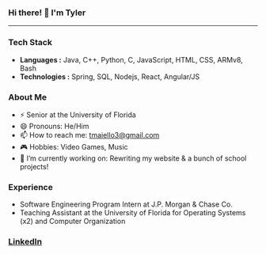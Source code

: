 ### Hi there! 👋 I'm Tyler

---

### Tech Stack

- **Languages :** Java, C++, Python, C, JavaScript, HTML, CSS, ARMv8, Bash
- **Technologies :** Spring, SQL, Nodejs, React, Angular/JS

### About Me

- ⚡  Senior at the University of Florida
- 😄  Pronouns: He/Him
- 📫  How to reach me: tmaiello3@gmail.com
- 🎮  Hobbies: Video Games, Music
- 🔭 I’m currently working on: Rewriting my website & a bunch of school projects!

### Experience

- Software Engineering Program Intern at J.P. Morgan & Chase Co.
- Teaching Assistant at the University of Florida for Operating Systems (x2) and Computer Organization

### [LinkedIn](https://www.linkedin.com/in/tyler-maiello-672446172/)

<!--
[![Tyler's github stats](https://github-readme-stats.vercel.app/api?username=tmaiello&hide=issues,contribs,stars)](https://github.com/anuraghazra/github-readme-stats)
-->

<!--
### Hi there 👋
**tmaiello/tmaiello** is a ✨ _special_ ✨ repository because its `README.md` (this file) appears on your GitHub profile.

Here are some ideas to get you started:

- 🔭 I’m currently working on ...
- 🌱 I’m currently learning ...
- 👯 I’m looking to collaborate on ...
- 🤔 I’m looking for help with ...
- 💬 Ask me about ...
- 📫 How to reach me: ...
- 😄 Pronouns: ...
- ⚡ Fun fact: ...
-->
